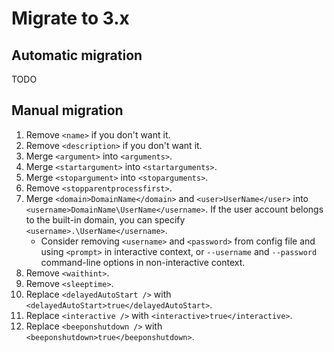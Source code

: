 # Migrate to 3.x

## Automatic migration

TODO

## Manual migration

1. Remove `<name>` if you don't want it.
1. Remove `<description>` if you don't want it.
1. Merge `<argument>` into `<arguments>`.
1. Merge `<startargument>` into `<startarguments>`.
1. Merge `<stopargument>` into `<stoparguments>`.
1. Remove `<stopparentprocessfirst>`.
1. Merge `<domain>DomainName</domain>` and `<user>UserName</user>` into `<username>DomainName\UserName</username>`. If the user account belongs to the built-in domain, you can specify `<username>.\UserName</username>`.
   - Consider removing `<username>` and `<password>` from config file and using `<prompt>` in interactive context, or `--username` and `--password` command-line options in non-interactive context.
1. Remove `<waithint>`.
1. Remove `<sleeptime>`.
1. Replace `<delayedAutoStart />` with `<delayedAutoStart>true</delayedAutoStart>`.
1. Replace `<interactive />` with `<interactive>true</interactive>`.
1. Replace `<beeponshutdown />` with `<beeponshutdown>true</beeponshutdown>`.
